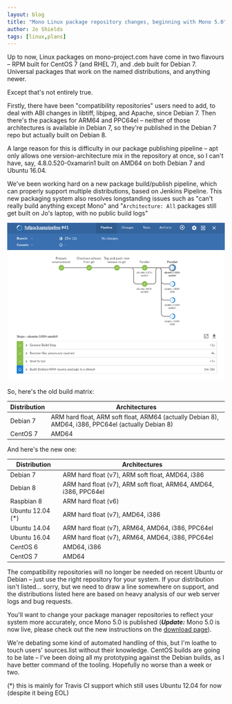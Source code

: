 ```yaml
---
layout: blog
title: "Mono Linux package repository changes, beginning with Mono 5.0"
author: Jo Shields
tags: [linux,plans]
---
```


Up to now, Linux packages on mono-project.com have come in two flavours – RPM built for CentOS 7 (and RHEL 7), and .deb built for Debian 7. Universal packages that work on the named distributions, and anything newer.

Except that's not entirely true.

Firstly, there have been "compatibility repositories" users need to add, to deal with ABI changes in libtiff, libjpeg, and Apache, since Debian 7. Then there's the packages for ARM64 and PPC64el – neither of those architectures is available in Debian 7, so they're published in the Debian 7 repo but actually built on Debian 8.

A large reason for this is difficulty in our package publishing pipeline – apt only allows one version-architecture mix in the repository at once, so I can't have, say, 4.8.0.520-0xamarin1 built on AMD64 on both Debian 7 and Ubuntu 16.04.

We've been working hard on a new package build/publish pipeline, which can properly support multiple distributions, based on Jenkins Pipeline. This new packaging system also resolves longstanding issues such as "can't really build anything except Mono" and "`Architecture: All` packages still get built on Jo's laptop, with no public build logs"

![Mono repo pipeline](/images/mono-repo-changes-pipeline-screenshot.png)

So, here's the old build matrix:

| Distribution | Architectures |
|--------------|---------------|
| Debian 7     | ARM hard float, ARM soft float, ARM64 (actually Debian 8), AMD64, i386, PPC64el (actually Debian 8) |
| CentOS 7     | AMD64         |

And here's the new one:

| Distribution | Architectures |
|--------------|---------------|
| Debian 7     | ARM hard float (v7), ARM soft float, AMD64, i386 |
| Debian 8     | ARM hard float (v7), ARM soft float, ARM64, AMD64, i386, PPC64el |
| Raspbian 8   | ARM hard float (v6) |
| Ubuntu 12.04 (*) | ARM hard float (v7), AMD64, i386 |
| Ubuntu 14.04 | ARM hard float (v7), ARM64, AMD64, i386, PPC64el |
| Ubuntu 16.04 | ARM hard float (v7), ARM64, AMD64, i386, PPC64el |
| CentOS 6     | AMD64, i386 |
| CentOS 7     | AMD64 |

The compatibility repositories will no longer be needed on recent Ubuntu or Debian – just use the right repository for your system. If your distribution isn't listed... sorry, but we need to draw a line somewhere on support, and the distributions listed here are based on heavy analysis of our web server logs and bug requests.

You'll want to change your package manager repositories to reflect your system more accurately, once Mono 5.0 is published (__*Update:*__ Mono 5.0 is now live, please check out the new instructions on the [download page](/download/stable#download-lin)).

We're debating some kind of automated handling of this, but I'm loathe to touch users' sources.list without their knowledge.
CentOS builds are going to be late – I've been doing all my prototyping against the Debian builds, as I have better command of the tooling. Hopefully no worse than a week or two.

(*) this is mainly for Travis CI support which still uses Ubuntu 12.04 for now (despite it being EOL)
